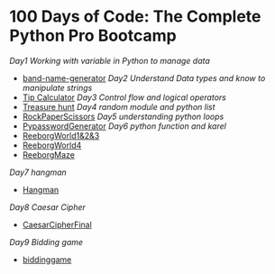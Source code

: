 # 100 Days of Code: The Complete Python Pro Bootcamp

*Day1 Working with variable in Python to manage data*
* [band-name-generator](https://github.com/haziqhazman33/100-days-of-code/tree/main/001.%20Band_name_generator)
*Day2 Understand Data types and know to manipulate strings*
* [Tip Calculator](https://github.com/haziqhazman33/100-days-of-code/tree/main/002.%20Tip_calc)
*Day3 Control flow and logical operators*
* [Treasure hunt](https://github.com/haziqhazman33/100-days-of-code/tree/main/003.%20Treasure%20Island%20game)
*Day4 random module and python list*
* [RockPaperScissors](https://github.com/haziqhazman33/100-days-of-code/tree/main/004.%20RockPaperScissor)
*Day5 understanding python loops*
* [PypasswordGenerator](https://github.com/haziqhazman33/100-days-of-code/tree/main/005.%20PypassGenerator)
*Day6 python function and karel*
* [ReeborgWorld1&2&3](https://github.com/haziqhazman33/100-days-of-code/blob/main/Day%206/hurdle1.txt)
* [ReeborgWorld4](https://github.com/haziqhazman33/100-days-of-code/blob/main/Day%206/hurdle4.txt)
* [ReeborgMaze](https://github.com/haziqhazman33/100-days-of-code/blob/main/Day%206/Reeborg_Maze.txt)

*Day7 hangman*
* [Hangman](https://github.com/haziqhazman33/100-days-of-code/tree/main/Day%207)

*Day8 Caesar Cipher*
* [CaesarCipherFinal](https://github.com/haziqhazman33/100-days-of-code/tree/main/Day%208)

*Day9 Bidding game*
* [biddinggame](https://github.com/haziqhazman33/100-days-of-code/tree/main/Day%209)
